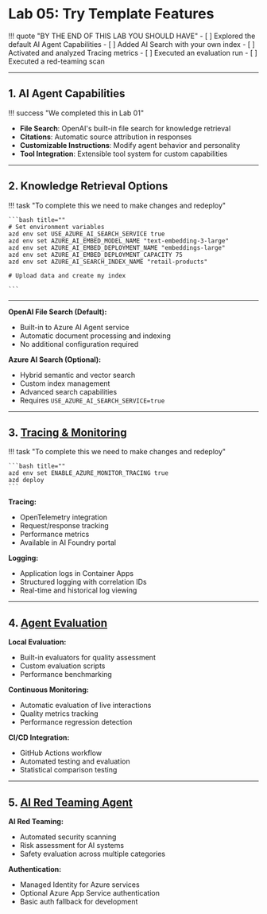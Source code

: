# Lab 05: Try Template Features

!!! quote "BY THE END OF THIS LAB YOU SHOULD HAVE"
    - [ ] Explored the default AI Agent Capabilities
    - [ ] Added AI Search with your own index
    - [ ] Activated and analyzed Tracing metrics
    - [ ] Executed an evaluation run
    - [ ] Executed a red-teaming scan

---

## 1. AI Agent Capabilities

!!! success "We completed this in Lab 01"

- **File Search**: OpenAI's built-in file search for knowledge retrieval
- **Citations**: Automatic source attribution in responses
- **Customizable Instructions**: Modify agent behavior and personality
- **Tool Integration**: Extensible tool system for custom capabilities

---

## 2. Knowledge Retrieval Options

!!! task "To complete this we need to make changes and redeploy"    
    
    ```bash title=""
    # Set environment variables
    azd env set USE_AZURE_AI_SEARCH_SERVICE true
    azd env set AZURE_AI_EMBED_MODEL_NAME "text-embedding-3-large"
    azd env set AZURE_AI_EMBED_DEPLOYMENT_NAME "embeddings-large"
    azd env set AZURE_AI_EMBED_DEPLOYMENT_CAPACITY 75
    azd env set AZURE_AI_SEARCH_INDEX_NAME "retail-products"

    # Upload data and create my index

    ```

---

**OpenAI File Search (Default):**

- Built-in to Azure AI Agent service
- Automatic document processing and indexing
- No additional configuration required

**Azure AI Search (Optional):**

- Hybrid semantic and vector search
- Custom index management
- Advanced search capabilities
- Requires `USE_AZURE_AI_SEARCH_SERVICE=true`

---

## 3. [Tracing & Monitoring](https://github.com/Azure-Samples/get-started-with-ai-agents/blob/main/docs/other_features.md#tracing-and-monitoring)

!!! task "To complete this we need to make changes and redeploy"    
    
    ```bash title=""
    azd env set ENABLE_AZURE_MONITOR_TRACING true
    azd deploy
    ```

**Tracing:**

- OpenTelemetry integration
- Request/response tracking
- Performance metrics
- Available in AI Foundry portal

**Logging:**

- Application logs in Container Apps
- Structured logging with correlation IDs
- Real-time and historical log viewing

---

## 4. [Agent Evaluation](https://github.com/Azure-Samples/get-started-with-ai-agents/blob/main/docs/other_features.md#agent-evaluation)

**Local Evaluation:**

- Built-in evaluators for quality assessment
- Custom evaluation scripts
- Performance benchmarking

**Continuous Monitoring:**

- Automatic evaluation of live interactions
- Quality metrics tracking
- Performance regression detection

**CI/CD Integration:**

- GitHub Actions workflow
- Automated testing and evaluation
- Statistical comparison testing

---

## 5. [AI Red Teaming Agent](https://github.com/Azure-Samples/get-started-with-ai-agents/blob/main/docs/other_features.md#ai-red-teaming-agent)

**AI Red Teaming:**

- Automated security scanning
- Risk assessment for AI systems
- Safety evaluation across multiple categories

**Authentication:**

- Managed Identity for Azure services
- Optional Azure App Service authentication
- Basic auth fallback for development
